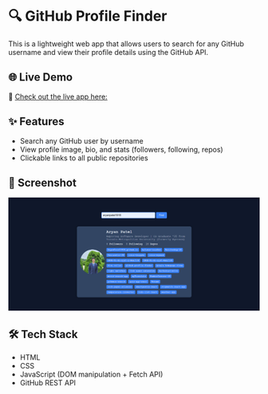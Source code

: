 # 🔍 GitHub Profile Finder

This is a lightweight web app that allows users to search for any GitHub username and view their profile details using the GitHub API.

## 🌐 Live Demo
🔗 [Check out the live app here: ](https://github-profile-finder2025.netlify.app/)

## ✨ Features

- Search any GitHub user by username
- View profile image, bio, and stats (followers, following, repos)
- Clickable links to all public repositories

## 📸 Screenshot

![screenshot](screenshot.png)

## 🛠️ Tech Stack

- HTML
- CSS
- JavaScript (DOM manipulation + Fetch API)
- GitHub REST API
